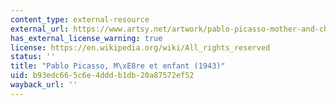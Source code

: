 ```yaml
---
content_type: external-resource
external_url: https://www.artsy.net/artwork/pablo-picasso-mother-and-child-first-steps
has_external_license_warning: true
license: https://en.wikipedia.org/wiki/All_rights_reserved
status: ''
title: "Pablo Picasso, M\xE8re et enfant (1943)"
uid: b93edc66-5c6e-4ddd-b1db-20a87572ef52
wayback_url: ''
---
```

